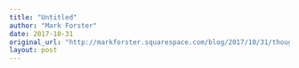 ```yaml
---
title: "Untitled"
author: "Mark Forster"
date: 2017-10-31
original_url: "http://markforster.squarespace.com/blog/2017/10/31/thoughts-on-the-long-list-a-better-way-cont.html"
layout: post
---
```

